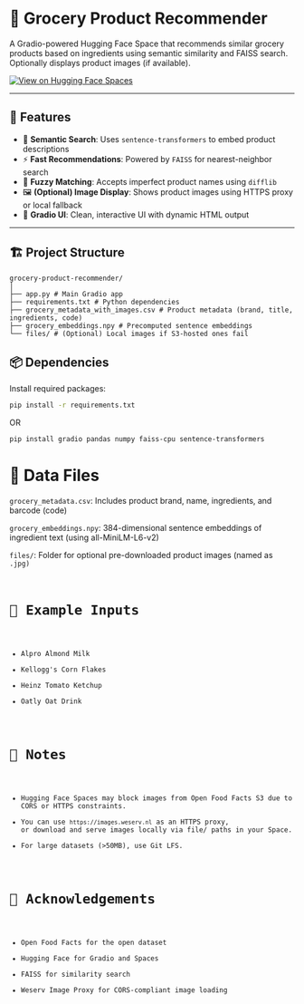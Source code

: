 # 🛒 Grocery Product Recommender

A Gradio-powered Hugging Face Space that recommends similar grocery products based on ingredients using semantic similarity and FAISS search. Optionally displays product images (if available).

[![View on Hugging Face Spaces](https://img.shields.io/badge/🤗%20View%20Space-Hugging%20Face-blueviolet)](https://huggingface.co/spaces/Maithil06/GroceryRecommendationSystem/)

---

## 🚀 Features

- 🔎 **Semantic Search**: Uses `sentence-transformers` to embed product descriptions
- ⚡ **Fast Recommendations**: Powered by `FAISS` for nearest-neighbor search
- 🧠 **Fuzzy Matching**: Accepts imperfect product names using `difflib`
- 🖼️ **(Optional) Image Display**: Shows product images using HTTPS proxy or local fallback
- 🎨 **Gradio UI**: Clean, interactive UI with dynamic HTML output

---

## 🏗️ Project Structure

```
grocery-product-recommender/
│
├── app.py # Main Gradio app
├── requirements.txt # Python dependencies
├── grocery_metadata_with_images.csv # Product metadata (brand, title, ingredients, code)
├── grocery_embeddings.npy # Precomputed sentence embeddings
└── files/ # (Optional) Local images if S3-hosted ones fail
```

## 📦 Dependencies

Install required packages:

```bash
pip install -r requirements.txt
```
OR

```bash
pip install gradio pandas numpy faiss-cpu sentence-transformers
```
# 📂 Data Files
```grocery_metadata.csv```: Includes product brand, name, ingredients, and barcode (code)

```grocery_embeddings.npy```: 384-dimensional sentence embeddings of ingredient text (using all-MiniLM-L6-v2)

```files/```: Folder for optional pre-downloaded product images (named as <code>.jpg)

# 🧪 Example Inputs

- Alpro Almond Milk
- Kellogg's Corn Flakes
- Heinz Tomato Ketchup
- Oatly Oat Drink

# 🔐 Notes

- Hugging Face Spaces may block images from Open Food Facts S3 due to CORS or HTTPS constraints.
- You can use ```https://images.weserv.nl``` as an HTTPS proxy, or download and serve images locally via file/ paths in your Space.
- For large datasets (>50MB), use Git LFS.

# 🤝 Acknowledgements

- Open Food Facts for the open dataset
- Hugging Face for Gradio and Spaces
- FAISS for similarity search
- Weserv Image Proxy for CORS-compliant image loading
